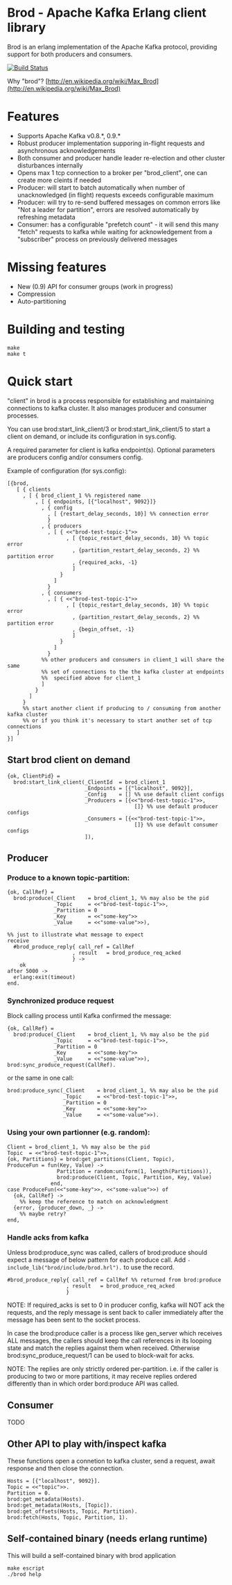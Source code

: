 # Brod - Apache Kafka Erlang client library

Brod is an erlang implementation of the Apache Kafka protocol, providing support for both producers and consumers.

[![Build Status](https://travis-ci.org/klarna/brod.svg?branch=2.0-dev)](https://travis-ci.org/klarna/brod)

Why "brod"? [http://en.wikipedia.org/wiki/Max_Brod](http://en.wikipedia.org/wiki/Max_Brod)

# Features

* Supports Apache Kafka v0.8.\*, 0.9.\*
* Robust producer implementation supporing in-flight requests and asynchronous acknowledgements
* Both consumer and producer handle leader re-election and other cluster disturbances internally
* Opens max 1 tcp connection to a broker per "brod_client", one can create more cleints if needed
* Producer: will start to batch automatically when number of unacknowledged (in flight) requests exceeds configurable maximum
* Producer: will try to re-send buffered messages on common errors like "Not a leader for partition", errors are resolved automatically by refreshing metadata
* Consumer: has a configurable "prefetch count" - it will send this many "fetch" requests to kafka while waiting for acknowledgement from a "subscriber" process on previously delivered messages

# Missing features

* New (0.9) API for consumer groups (work in progress)
* Compression
* Auto-partitioning

# Building and testing

    make
    make t

# Quick start

"client" in brod is a process responsible for establishing and maintaining
connections to kafka cluster. It also manages producer and consumer processes.

You can use brod:start_link_client/3 or brod:start_link_client/5 to start
a client on demand, or include its configuration in sys.config.

A required parameter for client is kafka endpoint(s). Optional parameters
are producers config and/or consumers config.

Example of configuration (for sys.config):

```
[{brod,
   [ { clients
     , [ { brod_client_1 %% registered name
         , [ { endpoints, [{"localhost", 9092}]}
           , { config
             , [ {restart_delay_seconds, 10}] %% connection error
             }
           , { producers
             , [ { <<"brod-test-topic-1">>
                   , [ {topic_restart_delay_seconds, 10} %% topic error
                     , {partition_restart_delay_seconds, 2} %% partition error
                     , {required_acks, -1}
                     ]
                 }
               ]
             }
           , { consumers
             , [ { <<"brod-test-topic-1">>
                   , [ {topic_restart_delay_seconds, 10} %% topic error
                     , {partition_restart_delay_seconds, 2} %% partition error
                     , {begin_offset, -1}
                     ]
                 }
               ]
             }
           %% other producers and consumers in client_1 will share the same
           %% set of connections to the the kafka cluster at endpoints
           %%  specified above for client_1
           ]
         }
       ]
     }
     %% start another client if producing to / consuming from another kafka cluster
     %% or if you think it's necessary to start another set of tcp connections
   ]
}]
```

## Start brod client on demand

    {ok, ClientPid} =
      brod:start_link_client(_ClientId  = brod_client_1
                             _Endpoints = [{"localhost", 9092}],
                             _Config    = [] %% use default client configs
                             _Producers = [{<<"brod-test-topic-1">>,
                                             []} %% use default producer configs
                             _Consumers = [{<<"brod-test-topic-1">>,
                                             []} %% use default consumer configs
                             ]),

## Producer

### Produce to a known topic-partition:

    {ok, CallRef} =
      brod:produce(_Client    = brod_client_1, %% may also be the pid
                   _Topic     = <<"brod-test-topic-1">>,
                   _Partition = 0
                   _Key       = <<"some-key">>
                   _Value     = <<"some-value">>),

    %% just to illustrate what message to expect
    receive
      #brod_produce_reply{ call_ref = CallRef
                         , result   = brod_produce_req_acked
                         } ->
        ok
    after 5000 ->
      erlang:exit(timeout)
    end.

### Synchronized produce request

Block calling process until Kafka confirmed the message:

    {ok, CallRef} =
      brod:produce(_Client    = brod_client_1, %% may also be the pid
                   _Topic     = <<"brod-test-topic-1">>,
                   _Partition = 0
                   _Key       = <<"some-key">>
                   _Value     = <<"some-value">>),
    brod:sync_produce_request(CallRef).

or the same in one call:

    brod:produce_sync(_Client    = brod_client_1, %% may also be the pid
                      _Topic     = <<"brod-test-topic-1">>,
                      _Partition = 0
                      _Key       = <<"some-key">>
                      _Value     = <<"some-value">>).

### Using your own partionner (e.g. random):

    Client = brod_client_1, %% may also be the pid
    Topic  = <<"brod-test-topic-1">>,
    {ok, Partitions} = brod:get_partitions(Client, Topic),
    ProduceFun = fun(Key, Value) ->
                    Partition = random:uniform(1, length(Partitions)),
                    brod:produce(Client, Topic, Partition, Key, Value)
                  end,
    case ProduceFun(<<"some-key">>, <<"some-value">>) of
      {ok, CallRef} ->
        %% keep the reference to match on acknowledgment
      {error, {producer_down, _} ->
        %% maybe retry?
    end,

### Handle acks from kafka

Unless brod:produce_sync was called, callers of brod:produce should 
expect a message of below pattern for each produce call. 
Add `-include_lib("brod/include/brod.hrl").` to use the record.

    #brod_produce_reply{ call_ref = CallRef %% returned from brod:produce
                       , result   = brod_produce_req_acked
                       }

NOTE: If required_acks is set to 0 in producer config, 
kafka will NOT ack the requests, and the reply message is sent back 
to caller immediately after the message has been sent to the socket process.

In case the brod:produce caller is a process like gen_server which 
receives ALL messages, the callers should keep the call references in its 
looping state and match the replies against them when received. 
Otherwise brod:sync_produce_request/1 can be used to block-wait for acks.

NOTE: The replies are only strictly ordered per-partition. 
i.e. if the caller is producing to two or more partitions, 
it may receive replies ordered differently than in which order 
bord:produce API was called.

## Consumer

TODO

## Other API to play with/inspect kafka
These functions open a connetion to kafka cluster, send a request,
await response and then close the connection.

    Hosts = [{"localhost", 9092}].
    Topic = <<"topic">>.
    Partition = 0.
    brod:get_metadata(Hosts).
    brod:get_metadata(Hosts, [Topic]).
    brod:get_offsets(Hosts, Topic, Partition).
    brod:fetch(Hosts, Topic, Partition, 1).

## Self-contained binary (needs erlang runtime)
This will build a self-contained binary with brod application

    make escript
    ./brod help

